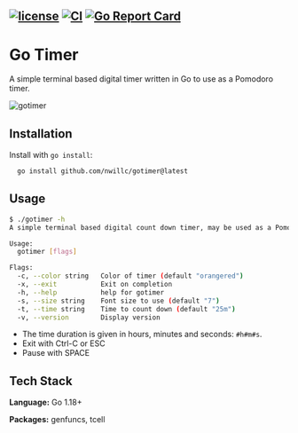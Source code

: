 [![license](https://img.shields.io/github/license/nwillc/gotimer.svg)](https://tldrlegal.com/license/-isc-license)
[![CI](https://github.com/nwillc/gotimer/workflows/CI/badge.svg)](https://github.com/nwillc/gotimer/actions?query=workflow%3CI)
[![Go Report Card](https://goreportcard.com/badge/github.com/nwillc/gotimer)](https://goreportcard.com/report/github.com/nwillc/gotimer)
---
# Go Timer

A simple terminal based digital timer written in Go to use as a Pomodoro timer.

![gotimer](gotimer.png)

## Installation

Install with `go install`:

```bash
  go install github.com/nwillc/gotimer@latest
```

## Usage

```bash
$ ./gotimer -h
A simple terminal based digital count down timer, may be used as a Pomodoro timer.

Usage:
  gotimer [flags]

Flags:
  -c, --color string   Color of timer (default "orangered")
  -x, --exit           Exit on completion
  -h, --help           help for gotimer
  -s, --size string    Font size to use (default "7")
  -t, --time string    Time to count down (default "25m")
  -v, --version        Display version
```

 - The time duration is given in hours, minutes and seconds: `#h#m#s`. 
 - Exit with Ctrl-C or ESC
 - Pause with SPACE

## Tech Stack

**Language:** Go 1.18+

**Packages:** genfuncs, tcell
